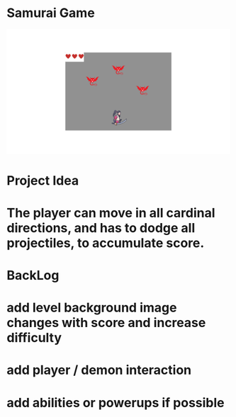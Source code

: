 # Samurai Game

![Alt text](<Game project planning/Basic game layout.png>)

# Project Idea
# The player can move in all cardinal directions, and has to dodge all projectiles, to accumulate score.

# BackLog
# add level background image changes with score and increase difficulty 
# add player / demon interaction 
# add abilities or powerups if possible
